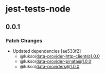 # jest-tests-node

## 0.0.1

### Patch Changes

- Updated dependencies [ae533f2]
  - @lukso/data-provider-http-client@1.0.0
  - @lukso/data-provider-pinata@1.0.0
  - @lukso/data-providers@1.0.0
